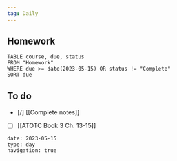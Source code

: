 ```yaml
---
tag: Daily
---
```

## Homework
```dataview
TABLE course, due, status
FROM "Homework" 
WHERE due >= date(2023-05-15) OR status != "Complete"
SORT due
```

## To do
- [/] [[Complete notes]]
- [ ] [[ATOTC Book 3 Ch. 13-15]]

```gEvent
date: 2023-05-15
type: day
navigation: true
```